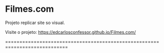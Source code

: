 # Filmes.com
 Projeto replicar site so visual.

 Visite o projeto:
 https://edcarlosconfessor.github.io/Filmes.com/

 ============================================================================
